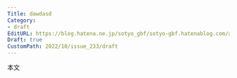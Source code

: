 ```yaml
---
Title: dawdasd
Category:
- draft
EditURL: https://blog.hatena.ne.jp/sotyo_gbf/sotyo-gbf.hatenablog.com/atom/entry/4207112889924042168
Draft: true
CustomPath: 2022/10/issue_233/draft
---
```


本文
